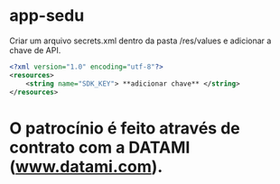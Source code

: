 # app-sedu
Criar um arquivo secrets.xml dentro da pasta /res/values e adicionar a chave de API.

```xml
<?xml version="1.0" encoding="utf-8"?>
<resources>
    <string name="SDK_KEY"> **adicionar chave** </string>
</resources>
```

# O patrocínio é feito através de contrato com a DATAMI (www.datami.com).
